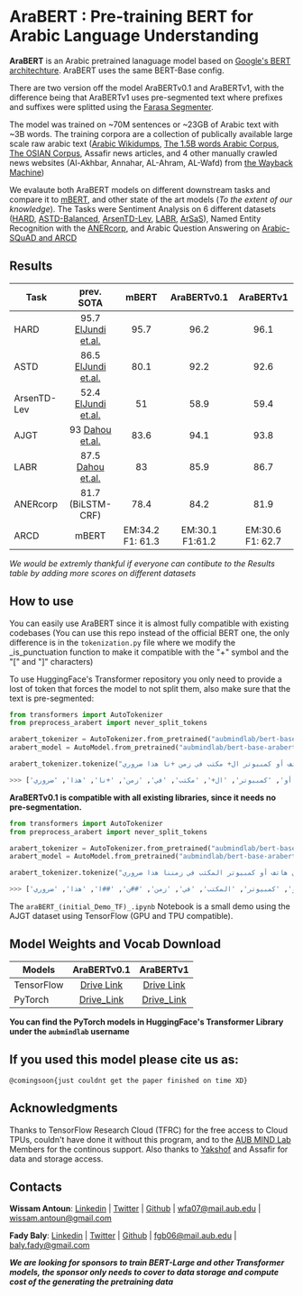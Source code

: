 # AraBERT : Pre-training BERT for Arabic Language Understanding

**AraBERT** is an Arabic pretrained lanaguage model based on [Google's BERT architechture](https://github.com/google-research/bert). AraBERT uses the same BERT-Base config.

There are two version off the model AraBERTv0.1 and AraBERTv1, with the difference being that AraBERTv1 uses pre-segmented text where prefixes and suffixes were splitted using the [Farasa Segmenter](http://alt.qcri.org/farasa/segmenter.html).

The model was trained on ~70M sentences or ~23GB of Arabic text with ~3B words. The training corpora are a collection of publically available large scale raw arabic text ([Arabic Wikidumps](https://archive.org/details/arwiki-20190201), [The 1.5B words Arabic Corpus](https://www.semanticscholar.org/paper/1.5-billion-words-Arabic-Corpus-El-Khair/f3eeef4afb81223df96575adadf808fe7fe440b4), [The OSIAN Corpus](https://www.aclweb.org/anthology/W19-4619), Assafir news articles, and 4 other manually crawled news websites (Al-Akhbar, Annahar, AL-Ahram, AL-Wafd) from [the Wayback Machine](http://web.archive.org/))

We evalaute both AraBERT models on different downstream tasks and compare it to [mBERT]((https://github.com/google-research/bert/blob/master/multilingual.md)), and other state of the art models (*To the extent of our knowledge*). The Tasks were Sentiment Analysis on 6 different datasets ([HARD](https://github.com/elnagara/HARD-Arabic-Dataset), [ASTD-Balanced](https://www.aclweb.org/anthology/D15-1299), [ArsenTD-Lev](https://staff.aub.edu.lb/~we07/Publications/ArSentD-LEV_Sentiment_Corpus.pdf), [LABR](https://github.com/mohamedadaly/LABR), [ArSaS](http://lrec-conf.org/workshops/lrec2018/W30/pdf/22_W30.pdf)), Named Entity Recognition with the [ANERcorp](http://curtis.ml.cmu.edu/w/courses/index.php/ANERcorp), and Arabic Question Answering on [Arabic-SQuAD and ARCD](https://github.com/husseinmozannar/SOQAL)

## Results
Task | prev. SOTA | mBERT | AraBERTv0.1 | AraBERTv1
---|:---:|:---:|:---:|:---:
HARD |95.7 [ElJundi et.al.](https://www.aclweb.org/anthology/W19-4608/)|95.7|96.2|96.1
ASTD |86.5 [ElJundi et.al.](https://www.aclweb.org/anthology/W19-4608/)| 80.1|92.2|92.6
ArsenTD-Lev|52.4 [ElJundi et.al.](https://www.aclweb.org/anthology/W19-4608/)|51|58.9|59.4
AJGT|93 [Dahou et.al.](https://dl.acm.org/doi/fullHtml/10.1145/3314941)| 83.6|94.1|93.8
LABR|87.5 [Dahou et.al.](https://dl.acm.org/doi/fullHtml/10.1145/3314941)|83|85.9|86.7
ANERcorp|81.7 (BiLSTM-CRF)|78.4|84.2|81.9
ARCD|mBERT|EM:34.2 F1: 61.3|EM:30.1 F1:61.2|EM:30.6 F1: 62.7

*We would be extremly thankful if everyone can contibute to the Results table by adding more scores on different datasets*

## How to use

You can easily use AraBERT since it is almost fully compatible with existing codebases (You can use this repo instead of the official BERT one, the only difference is in the ```tokenization.py``` file where we modify the _is_punctuation function to make it compatible with the "+" symbol and the "[" and "]" characters)

To use HuggingFace's Transformer repository you only need to provide a lost of token that forces the model to not split them, also make sure that the text is pre-segmented:

```python
from transformers import AutoTokenizer
from preprocess_arabert import never_split_tokens

arabert_tokenizer = AutoTokenizer.from_pretrained("aubmindlab/bert-base-arabert",do_lower_case=False,do_basic_tokenize=True,never_split=never_split_tokens)
arabert_model = AutoModel.from_pretrained("aubmindlab/bert-base-arabert")

arabert_tokenizer.tokenize("و+ لن نبالغ إذا قل +نا إن هاتف أو كمبيوتر ال+ مكتب في زمن +نا هذا ضروري")

>>> ['و+', 'لن', 'نبال', '##غ', 'إذا', 'قل', '+نا', 'إن', 'هاتف', 'أو', 'كمبيوتر', 'ال+', 'مكتب', 'في', 'زمن', '+نا', 'هذا', 'ضروري']
```

**AraBERTv0.1 is compatible with all existing libraries, since it needs no pre-segmentation.**
```python
from transformers import AutoTokenizer
from preprocess_arabert import never_split_tokens

arabert_tokenizer = AutoTokenizer.from_pretrained("aubmindlab/bert-base-arabertv01",do_lower_case=False)
arabert_model = AutoModel.from_pretrained("aubmindlab/bert-base-arabertv01")

arabert_tokenizer.tokenize("ولن نبالغ إذا قلنا إن هاتف أو كمبيوتر المكتب في زمننا هذا ضروري")

>>> ['ولن', 'ن', '##بالغ', 'إذا', 'قلنا', 'إن', 'هاتف', 'أو', 'كمبيوتر', 'المكتب', 'في', 'زمن', '##ن', '##ا', 'هذا', 'ضروري']
```


The ```araBERT_(initial_Demo_TF)_.ipynb``` Notebook is a small demo using the AJGT dataset using TensorFlow (GPU and TPU compatible).

## Model Weights and Vocab Download
Models | AraBERTv0.1 | AraBERTv1
---|:---:|:---:
TensorFlow|[Drive Link](https://drive.google.com/open?id=1-kVmTUZZ4DP2rzeHNjTPkY8OjnQCpomO) | [Drive Link](https://drive.google.com/open?id=1-d7-9ljKgDJP5mx73uBtio-TuUZCqZnt)
PyTorch| [Drive_Link](https://drive.google.com/open?id=1-_3te42mQCPD8SxwZ3l-VBL7yaJH-IOv)| [Drive_Link](https://drive.google.com/open?id=1-69s6Pxqbi63HOQ1M9wTcr-Ovc6PWLLo)

**You can find the PyTorch models in HuggingFace's Transformer Library under the ```aubmindlab``` username**

## If you used this model please cite us as:
```
@comingsoon{just couldnt get the paper finished on time XD}
```
## Acknowledgments 
Thanks to TensorFlow Research Cloud (TFRC) for the free access to Cloud TPUs, couldn't have done it without this program, and to the [AUB MIND Lab](https://sites.aub.edu.lb/mindlab/) Members for the continous support. Also thanks to [Yakshof](https://www.yakshof.com/#/) and Assafir for data and storage access.

## Contacts
**Wissam Antoun**: [Linkedin](https://www.linkedin.com/in/giulio-ravasio-3a81a9110/) | [Twitter](https://twitter.com/wissam_antoun) | [Github](https://github.com/WissamAntoun) | <wfa07@mail.aub.edu> | <wissam.antoun@gmail.com>

**Fady Baly**: [Linkedin](https://www.linkedin.com/in/fadybaly/) | [Twitter](https://twitter.com/BalyFady) | [Github](https://github.com/fadybaly) | <fgb06@mail.aub.edu> | <baly.fady@gmail.com>

***We are looking for sponsors to train BERT-Large and other Transformer models, the sponsor only needs to cover to data storage and compute cost of the generating the pretraining data***
